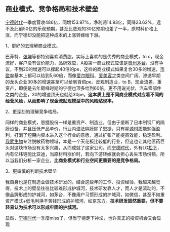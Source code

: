 ## 商业模式、竞争格局和技术壁垒

[宁德时代](http://xueqiu.com/S/SZ300750)一季度营收486亿，同增153.97%，净利润14.93亿，同降23.62%，远不及此前50亿的乐观预期，甚至比悲观的30亿预期也差了一半，原材料价格上涨，而宁德却没能把这种成本的上涨转嫁给下游。

1、更好的去理解商业模式。

巴菲特、[张坤](https://www.zhihu.com/search?q=张坤&search_source=Entity&hybrid_search_source=Entity&hybrid_search_extra={"sourceType"%3A"answer"%2C"sourceId"%3A2463879731})等都特别喜欢消费股，实际上喜欢的是优秀的商业模式，to c，现金流好，客户没有议价能力，品牌效应，A股第一商业模式应该是[贵州茅台](http://xueqiu.com/S/SH600519)，没有争议，不到20的增速可以撑起40倍的pe，这样的商业模式如果复合30多的增速，[市盈率](https://www.zhihu.com/search?q=市盈率&search_source=Entity&hybrid_search_source=Entity&hybrid_search_extra={"sourceType"%3A"answer"%2C"sourceId"%3A2463879731})基本上都可以给到5,60倍，而像[爱尔眼科](https://xueqiu.com/S/SZ300015?from=status_stock_match)、[爱美客](https://xueqiu.com/S/SZ300896?from=status_stock_match)之类空间广阔、渗透早期的龙头企业30多的增速甚至可以给到百倍pe。反观制造业，to B，现金流差，重资产，即便是去年巅峰时期的宁德也顶多给到60倍，更不用说光伏、汽车零部件之类的企业，30的增速顶天也就给30pe。**这本质上是不同商业模式对应着不同的经营风险，从而影响了现金流贴现模型中的风险贴现率。**

2、更深刻的理解竞争格局。

同样的商业模式，恩捷股份一样是重资产、制造业，但由于垄断了日本制钢厂的隔膜设备，并且压低产品单价，行业内湿法隔膜除了[恩捷](https://www.zhihu.com/search?q=恩捷&search_source=Entity&hybrid_search_source=Entity&hybrid_search_extra={"sourceType"%3A"answer"%2C"sourceId"%3A2463879731})，只有[星源材质](https://xueqiu.com/S/SZ300568?from=status_stock_match)能勉强盈利，打消了短期内资本进入这个行业的意愿，通过扩张产能提高效能，稳定盈利。[我武生物](https://xueqiu.com/S/SZ300357?from=status_stock_match)专注脱敏药物领域，本是一个天花板比较低的行业，但这也让其他医药巨头对这块市场没有太多兴趣，从而成就了这家公司。而[宁德时代](https://xueqiu.com/S/SZ300750?from=status_stock_match)，外有LG[松下](https://xueqiu.com/S/PCRFY?from=status_stock_match)，内有亿纬锂能比亚迪，当原材料涨价时，若向下游转嫁就会担心丢失市场份额。所以当我们分析一家企业，**比商业模式和行业空间更重要的是竞争格局。**

3、更审慎的判断技术壁垒

我自身也是在制造业做技术研发的，结合这些年的工作、投资经验，我越来越觉得，技术上的壁垒往往比较难形成护城河，技术研发靠人才，而人才是流动的，不像品牌形成的护城河，如茅台，不像用户习惯形成的护城河，如微信，甚至不如重资产模式+低毛利挣辛苦钱形成的护城河，如京东方。**技术研发固然重要，但不要轻易认为技术可以形成牢固的护城河。**

显然，[宁德时代](https://xueqiu.com/S/SZ300750?from=status_stock_match)一季度miss了，但当宁德走下神坛，也许真正的投资机会又会显现